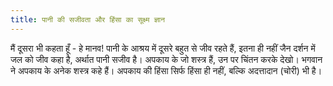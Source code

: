 ```yaml
---
title: पानी की सजीवता और हिंसा का सूक्ष्म ज्ञान
---
```


<sutra-meaning>

मैं दूसरा भी कहता हूँ - हे मानव! पानी के आश्रय में दूसरे बहुत से जीव रहते हैं, इतना ही नहीं जैन दर्शन में जल को जीव कहा है, अर्थात पानी सजीव है। अपकाय के जो शस्त्र हैं, उन पर चिंतन करके देखो। भगवान ने अपकाय के अनेक शस्त्र कहे हैं। अपकाय की हिंसा सिर्फ हिंसा ही नहीं, बल्कि अदत्तादान (चोरी) भी है।

</sutra-meaning>

